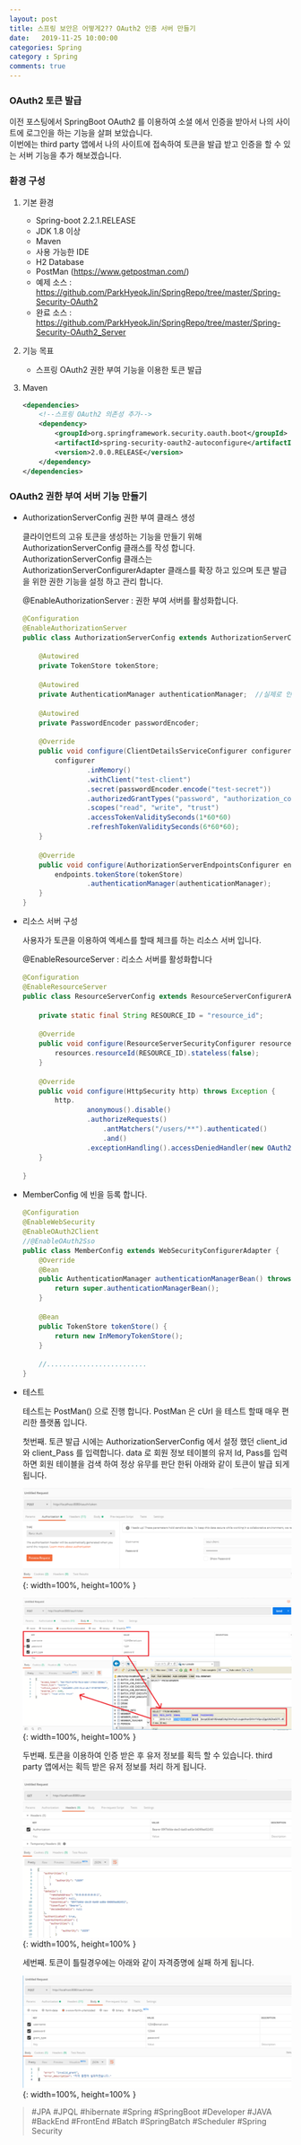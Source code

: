 ```yaml
---
layout: post
title: 스프링 보안은 어떻게2?? OAuth2 인증 서버 만들기
date:   2019-11-25 10:00:00
categories: Spring
category : Spring
comments: true 
---
```


### OAuth2 토큰 발급

이전 포스팅에서 SpringBoot OAuth2 를 이용하여 소셜 에서 인증을 받아서 나의 사이트에 로그인을 하는 기능을 살펴 보았습니다.   
이번에는 third party 앱에서 나의 사이트에 접속하여 토큰을 발급 받고 인증을 할 수 있는 서버 기능을 추가 해보겠습니다.   

### 환경 구성

1. 기본 환경

    - Spring-boot 2.2.1.RELEASE
    - JDK 1.8 이상
    - Maven
    - 사용 가능한 IDE
    - H2 Database
    - PostMan (<https://www.getpostman.com/>)
    - 예제 소스 : <https://github.com/ParkHyeokJin/SpringRepo/tree/master/Spring-Security-OAuth2>
    - 완료 소스 : <https://github.com/ParkHyeokJin/SpringRepo/tree/master/Spring-Security-OAuth2_Server>

2. 기능 목표
    
    - 스프링 OAuth2 권한 부여 기능을 이용한 토큰 발급
    
3. Maven

    ```xml
    <dependencies>
        <!--스프링 OAuth2 의존성 추가-->
        <dependency>
        	<groupId>org.springframework.security.oauth.boot</groupId>
        	<artifactId>spring-security-oauth2-autoconfigure</artifactId>
        	<version>2.0.0.RELEASE</version>
        </dependency>       
    </dependencies>
    ```
   
### OAuth2 권한 부여 서버 기능 만들기

- AuthorizationServerConfig 권한 부여 클래스 생성

    클라이언트의 고유 토큰을 생성하는 기능을 만들기 위해 AuthorizationServerConfig 클래스를 작성 합니다.  
    AuthorizationServerConfig 클래스는 AuthorizationServerConfigurerAdapter 클래스를 확장 하고 있으며 토큰 발급을 위한 권한 기능을 설정 하고 관리 합니다.  
    
    @EnableAuthorizationServer : 권한 부여 서버를 활성화합니다.
    
    ```java
    @Configuration
    @EnableAuthorizationServer
    public class AuthorizationServerConfig extends AuthorizationServerConfigurerAdapter  {
        
        @Autowired
        private TokenStore tokenStore;
        
        @Autowired
        private AuthenticationManager authenticationManager;  //실제로 인증을 하는 핵심 기능
        
        @Autowired
        private PasswordEncoder passwordEncoder;
        
        @Override
        public void configure(ClientDetailsServiceConfigurer configurer) throws Exception {
            configurer
                    .inMemory()
                    .withClient("test-client")
                    .secret(passwordEncoder.encode("test-secret"))
                    .authorizedGrantTypes("password", "authorization_code", "refresh_token", "implicit" )
                    .scopes("read", "write", "trust")
                    .accessTokenValiditySeconds(1*60*60)
                    .refreshTokenValiditySeconds(6*60*60);
        }
    
        @Override
        public void configure(AuthorizationServerEndpointsConfigurer endpoints) throws Exception {
            endpoints.tokenStore(tokenStore)
                    .authenticationManager(authenticationManager);
        }
    }
    ```

- 리소스 서버 구성

    사용자가 토큰을 이용하여 엑세스를 할때 체크를 하는 리소스 서버 입니다.
    
    @EnableResourceServer : 리소스 서버를 활성화합니다
    
    ```java
    @Configuration
    @EnableResourceServer
    public class ResourceServerConfig extends ResourceServerConfigurerAdapter {
    
        private static final String RESOURCE_ID = "resource_id";
        
        @Override
        public void configure(ResourceServerSecurityConfigurer resources) {
            resources.resourceId(RESOURCE_ID).stateless(false);
        }
    
        @Override
        public void configure(HttpSecurity http) throws Exception {
            http.
                    anonymous().disable()
                    .authorizeRequests()
                        .antMatchers("/users/**").authenticated()
                        .and()
                    .exceptionHandling().accessDeniedHandler(new OAuth2AccessDeniedHandler());
        }
    
    }
    ```

- MemberConfig 에 빈을 등록 합니다.

    ```java
    @Configuration
    @EnableWebSecurity
    @EnableOAuth2Client
    //@EnableOAuth2Sso
    public class MemberConfig extends WebSecurityConfigurerAdapter {
        @Override
        @Bean
        public AuthenticationManager authenticationManagerBean() throws Exception {
            return super.authenticationManagerBean();
        }
        
        @Bean
        public TokenStore tokenStore() {
            return new InMemoryTokenStore();
        }
        
        //.........................
    }
    ```

- 테스트

    테스트는 PostMan() 으로 진행 합니다. PostMan 은 cUrl 을 테스트 할때 매우 편리한 플랫폼 입니다.
    
    첫번째. 토큰 발급 시에는 AuthorizationServerConfig 에서 설정 했던 client_id 와 client_Pass 를 입력합니다. data 로 회원 정보 테이블의
    유저 Id, Pass를 입력 하면 회원 테이블을 검색 하여 정상 유무를 판단 한뒤 아래와 같이 토큰이 발급 되게 됩니다.
    
    ![토큰 발급](/img/spring/spring-oauth2-2-04.PNG){: width=100%, height=100% }
    
    ![토큰 발급](/img/spring/spring-oauth2-2-05.PNG){: width=100%, height=100% }
    
    두번째. 토큰을 이용하여 인증 받은 후 유저 정보를 획득 할 수 있습니다. third party 앱에서는 획득 받은 유저 정보를 처리 하게 됩니다.
    
    ![토큰 발급](/img/spring/spring-oauth2-2-03.PNG){: width=100%, height=100% }
    
    세번째. 토큰이 틀릴경우에는 아래와 같이 자격증명에 실패 하게 됩니다.
    
    ![토큰 발급](/img/spring/spring-oauth2-2-01.PNG){: width=100%, height=100% }
  
> #JPA #JPQL #hibernate #Spring #SpringBoot #Developer #JAVA #BackEnd #FrontEnd #Batch #SpringBatch
> #Scheduler #Spring Security